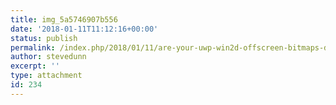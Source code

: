 ```yaml
---
title: img_5a5746907b556
date: '2018-01-11T11:12:16+00:00'
status: publish
permalink: /index.php/2018/01/11/are-your-uwp-win2d-offscreen-bitmaps-dull/img_5a5746907b556
author: stevedunn
excerpt: ''
type: attachment
id: 234
---
```

<!DOCTYPE html PUBLIC "-//W3C//DTD HTML 4.0 Transitional//EN" "http://www.w3.org/TR/REC-html40/loose.dtd">
<?xml encoding="UTF-8">

